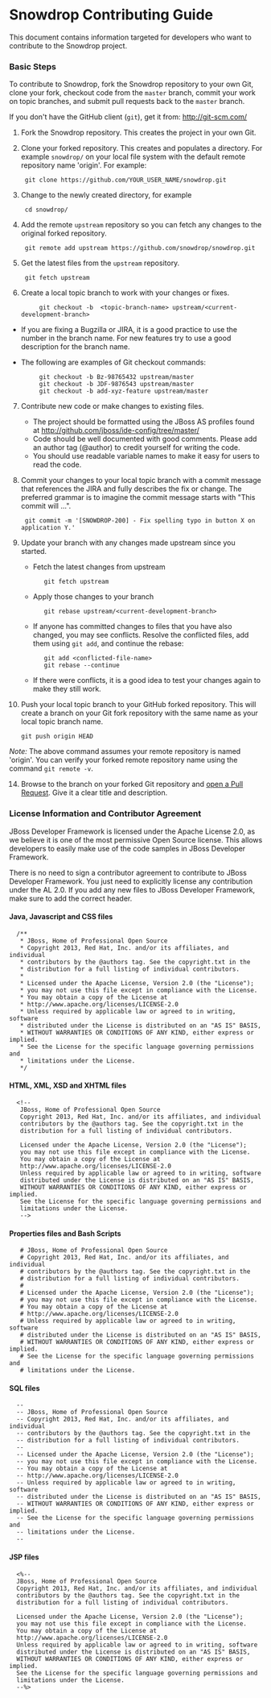 
Snowdrop Contributing Guide
==============================

This document contains information targeted for developers who want to contribute to the Snowdrop project.

### Basic Steps

To contribute to Snowdrop, fork the Snowdrop repository to your own Git, clone your fork, checkout code from the 
`master` branch, commit your work on topic branches, and submit pull requests back to the `master` branch.

If you don't have the GitHub client (`git`), get it from: <http://git-scm.com/>

1. Fork the Snowdrop repository. This creates the project in your own Git. 

2. Clone your forked repository. This creates and populates a directory. For example `snowdrop/` on your local file system with the default remote repository name 'origin'.
   For example:

        git clone https://github.com/YOUR_USER_NAME/snowdrop.git

3. Change to the newly created directory, for example 

        cd snowdrop/

4. Add the remote `upstream` repository so you can fetch any changes to the original forked repository.

        git remote add upstream https://github.com/snowdrop/snowdrop.git

5. Get the latest files from the `upstream` repository.

        git fetch upstream

6. Create a local topic branch to work with your changes or fixes. 

            git checkout -b  <topic-branch-name> upstream/<current-development-branch> 

 * If you are fixing a Bugzilla or JIRA, it is a good practice to use the number in the branch name. For new features try to use a good description for the branch name. 
 * The following are examples of Git checkout commands:

            git checkout -b Bz-98765432 upstream/master
            git checkout -b JDF-9876543 upstream/master
            git checkout -b add-xyz-feature upstream/master

7. Contribute new code or make changes to existing files.

    * The project should be formatted using the JBoss AS profiles found at <http://github.com/jboss/ide-config/tree/master/>
    
     - Code should be well documented with good comments. Please add an author tag (@author) to credit yourself for writing the code.
     - You should use readable variable names to make it easy for users to read the code.

8. Commit your changes to your local topic branch with a commit message that references the JIRA and fully describes the 
fix or change. The preferred grammar is to imagine the commit message starts with "This commit will ...". 

        git commit -m '[SNOWDROP-200] - Fix spelling typo in button X on application Y.'

9. Update your branch with any changes made upstream since you started.
   * Fetch the latest changes from upstream

            git fetch upstream

   * Apply those changes to your branch
   
            git rebase upstream/<current-development-branch>

   * If anyone has committed changes to files that you have also changed, you may see conflicts. 
   Resolve the conflicted files, add them using `git add`, and continue the rebase:
   
            git add <conflicted-file-name>
            git rebase --continue

   * If there were conflicts, it is a good idea to test your changes again to make they still work.
        
10. Push your local topic branch to your GitHub forked repository. This will create a branch on your Git fork repository 
with the same name as your local topic branch name. 

        git push origin HEAD            

   _Note:_ The above command assumes your remote repository is named 'origin'. You can verify your forked remote repository 
   name using the command `git remote -v`.

14. Browse to the <topic-branch-name> branch on your forked Git repository and [open a Pull Request](http://help.github.com/send-pull-requests/). 
Give it a clear title and description.


### License Information and Contributor Agreement

  JBoss Developer Framework is licensed under the Apache License 2.0, as we believe it is one of the most permissive 
  Open Source license. This allows developers to easily make use of the code samples in JBoss Developer Framework. 

  There is no need to sign a contributor agreement to contribute to JBoss Developer Framework. You just need to explicitly 
  license any contribution under the AL 2.0. If you add any new files to JBoss Developer Framework, make sure to add the correct header.

#### Java,  Javascript and CSS files 

      /** 
       * JBoss, Home of Professional Open Source
       * Copyright 2013, Red Hat, Inc. and/or its affiliates, and individual
       * contributors by the @authors tag. See the copyright.txt in the 
       * distribution for a full listing of individual contributors.
       *
       * Licensed under the Apache License, Version 2.0 (the "License");
       * you may not use this file except in compliance with the License.
       * You may obtain a copy of the License at
       * http://www.apache.org/licenses/LICENSE-2.0
       * Unless required by applicable law or agreed to in writing, software
       * distributed under the License is distributed on an "AS IS" BASIS,  
       * WITHOUT WARRANTIES OR CONDITIONS OF ANY KIND, either express or implied.
       * See the License for the specific language governing permissions and
       * limitations under the License.
       */

#### HTML, XML, XSD and XHTML files

      <!--
       JBoss, Home of Professional Open Source
       Copyright 2013, Red Hat, Inc. and/or its affiliates, and individual
       contributors by the @authors tag. See the copyright.txt in the 
       distribution for a full listing of individual contributors.

       Licensed under the Apache License, Version 2.0 (the "License");
       you may not use this file except in compliance with the License.
       You may obtain a copy of the License at
       http://www.apache.org/licenses/LICENSE-2.0
       Unless required by applicable law or agreed to in writing, software
       distributed under the License is distributed on an "AS IS" BASIS,  
       WITHOUT WARRANTIES OR CONDITIONS OF ANY KIND, either express or implied.
       See the License for the specific language governing permissions and
       limitations under the License.
       -->

#### Properties files and Bash Scripts

       # JBoss, Home of Professional Open Source
       # Copyright 2013, Red Hat, Inc. and/or its affiliates, and individual
       # contributors by the @authors tag. See the copyright.txt in the 
       # distribution for a full listing of individual contributors.
       #
       # Licensed under the Apache License, Version 2.0 (the "License");
       # you may not use this file except in compliance with the License.
       # You may obtain a copy of the License at
       # http://www.apache.org/licenses/LICENSE-2.0
       # Unless required by applicable law or agreed to in writing, software
       # distributed under the License is distributed on an "AS IS" BASIS,  
       # WITHOUT WARRANTIES OR CONDITIONS OF ANY KIND, either express or implied.
       # See the License for the specific language governing permissions and
       # limitations under the License.

#### SQL files

      --
      -- JBoss, Home of Professional Open Source
      -- Copyright 2013, Red Hat, Inc. and/or its affiliates, and individual
      -- contributors by the @authors tag. See the copyright.txt in the
      -- distribution for a full listing of individual contributors.
      --
      -- Licensed under the Apache License, Version 2.0 (the "License");
      -- you may not use this file except in compliance with the License.
      -- You may obtain a copy of the License at
      -- http://www.apache.org/licenses/LICENSE-2.0
      -- Unless required by applicable law or agreed to in writing, software
      -- distributed under the License is distributed on an "AS IS" BASIS,
      -- WITHOUT WARRANTIES OR CONDITIONS OF ANY KIND, either express or implied.
      -- See the License for the specific language governing permissions and
      -- limitations under the License.
      --

#### JSP files

      <%--
      JBoss, Home of Professional Open Source
      Copyright 2013, Red Hat, Inc. and/or its affiliates, and individual
      contributors by the @authors tag. See the copyright.txt in the
      distribution for a full listing of individual contributors.

      Licensed under the Apache License, Version 2.0 (the "License");
      you may not use this file except in compliance with the License.
      You may obtain a copy of the License at
      http://www.apache.org/licenses/LICENSE-2.0
      Unless required by applicable law or agreed to in writing, software
      distributed under the License is distributed on an "AS IS" BASIS,
      WITHOUT WARRANTIES OR CONDITIONS OF ANY KIND, either express or implied.
      See the License for the specific language governing permissions and
      limitations under the License.
      --%>
